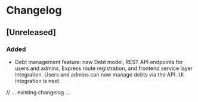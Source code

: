 # Changelog

## [Unreleased]

### Added
- Debt management feature: new Debt model, REST API endpoints for users and admins, Express route registration, and frontend service layer integration. Users and admins can now manage debts via the API. UI integration is next.

// ... existing changelog ... 
